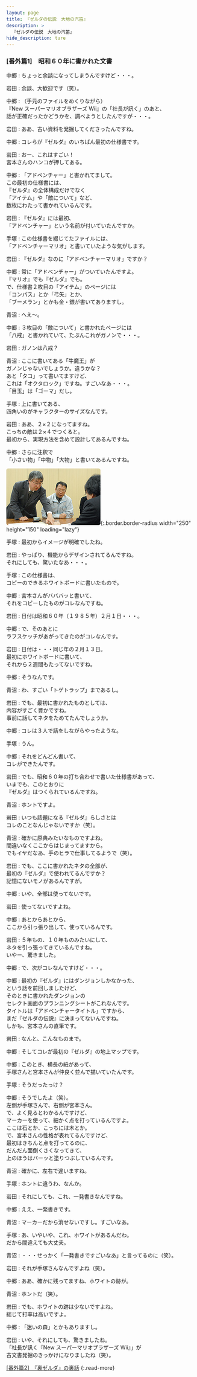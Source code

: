 ```yaml
---
layout: page
title: 『ゼルダの伝説　大地の汽笛』
description: >
  『ゼルダの伝説　大地の汽笛』
hide_description: ture
---
```


### [番外篇1]　昭和６０年に書かれた文書

中郷
: ちょっと余談になってしまうんですけど・・・。

岩田
: 余談、大歓迎です（笑）。

中郷
: （手元のファイルをめくりながら）<br>『New スーパーマリオブラザーズ Wii』の「社長が訊く」のあと、<br>話が正確だったかどうかを、調べようとしたんですが・・・。

岩田
: ああ、古い資料を発掘してくださったんですね。

中郷
: コレらが『ゼルダ』のいちばん最初の仕様書です。

岩田
: おー、これはすごい！<br>宮本さんのハンコが押してある。

中郷
: 「アドベンチャー」と書かれてまして。<br>この最初の仕様書には、<br>『ゼルダ』の全体構成だけでなく<br>「アイテム」や「敵について」など、<br>数枚にわたって書かれているんです。

岩田
: 『ゼルダ』には最初、<br>「アドベンチャー」という名前が付いていたんですか。

手塚
: この仕様書を綴じてたファイルには、<br>「アドベンチャーマリオ」と書いていたような気がします。

岩田
: 『ゼルダ』なのに「アドベンチャーマリオ」ですか？　

中郷
: 常に「アドベンチャー」がついていたんですよ。<br>『マリオ』でも『ゼルダ』でも。<br>で、仕様書２枚目の「アイテム」のページには<br>「コンパス」とか「弓矢」とか、<br>「ブーメラン」とかも金・銀が書いてありますし。

青沼
: へえ〜。

中郷
: ３枚目の「敵について」と書かれたページには<br>「八戒」と書かれていて、たぶんこれがガノンで・・・。

岩田
: ガノンは八戒？

青沼
: ここに書いてある「牛魔王」が<br>ガノンじゃないでしょうか。違うかな？　<br>あと「タコ」って書いてますけど、<br>これは「オクタロック」ですね。すごいなあ・・・。<br>「目玉」は「ゴーマ」だし。

手塚
: 上に書いてある、<br>四角いのがキャラクターのサイズなんです。

岩田
: ああ、２×２になってますね。<br>こっちの敵は２×４でつくると。<br>最初から、実現方法を含めて設計してあるんですね。

中郷
: さらに注釈で<br>「小さい物」「中物」「大物」と書いてあるんですね。

![](/others/interviews/jp/nds/bkij/vol2/img/photo12.jpg){:.border.border-radius width="250" height="150" loading="lazy"}

手塚
: 最初からイメージが明確でしたね。

岩田
: やっぱり、機能からデザインされてるんですね。<br>それにしても、驚いたなあ・・・。

手塚
: この仕様書は、<br>コピーのできるホワイトボードに書いたもので。

中郷
: 宮本さんがバババッと書いて、<br>それをコピーしたものがコレなんですね。

岩田
: 日付は昭和６０年（１９８５年）２月１日・・・。

中郷
: で、そのあとに<br>ラフスケッチがあがってきたのがコレなんです。

岩田
: 日付は・・・同じ年の２月１３日。<br>最初にホワイトボードに書いて、<br>それから２週間もたってないですね。

中郷
: そうなんです。

青沼
: わ、すごい「トゲトラップ」まであるし。

岩田
: でも、最初に書かれたものとしては、<br>内容がすごく豊かですね。<br>事前に話してネタをためてたんでしょうか。

中郷
: コレは３人で話をしながらやったような。

手塚
: うん。

中郷
: それをどんどん書いて、<br>コレができたんです。

岩田
: でも、昭和６０年の打ち合わせで書いた仕様書があって、<br>いまでも、このとおりに<br>『ゼルダ』はつくられているんですね。

青沼
: ホントですよ。

岩田
: いつも話題になる『ゼルダ』らしさとは<br>コレのことなんじゃないですか（笑）。

青沼
: 確かに原典みたいなものですよね。<br>間違いなくここからはじまってますから。<br>でもイヤだなあ、手のヒラで仕事してるようで（笑）。

岩田
: でも、ここに書かれたネタの全部が、<br>最初の『ゼルダ』で使われてるんですか？<br>記憶にないモノがあるんですが。

中郷
: いや、全部は使ってないです。

岩田
: 使ってないですよね。

中郷
: あとからあとから、<br>ここから引っ張り出して、使っているんです。

岩田
: ５年もの、１０年ものみたいにして、<br>ネタを引っ張ってきているんですね。<br>いやー、驚きました。

中郷
: で、次がコレなんですけど・・・。

中郷
: 最初の『ゼルダ』にはダンジョンしかなかった、<br>という話を前回しましたけど、<br>そのときに書かれたダンジョンの<br>セレクト画面のプランニングシートがこれなんです。<br>タイトルは「アドベンチャータイトル」ですから、<br>まだ『ゼルダの伝説』に決まってないんですね。<br>しかも、宮本さんの直筆です。

岩田
: なんと、こんなものまで。

中郷
: そしてコレが最初の『ゼルダ』の地上マップです。

中郷
: このとき、横長の紙があって、<br>手塚さんと宮本さんが仲良く並んで描いていたんです。

手塚
: そうだったっけ？

中郷
: そうでしたよ（笑）。<br>左側が手塚さんで、右側が宮本さん。<br>で、よく見るとわかるんですけど、<br>マーカーを使って、細かく点を打っているんですよ。<br>ここは石とか、こっちには木とか。<br>で、宮本さんの性格が表れてるんですけど、<br>最初はきちんと点を打ってるのに、<br>だんだん面倒くさくなってきて、<br>上のほうはバーッと塗りつぶしているんです。

青沼
: 確かに、左右で違いますね。

手塚
: ホントに違うわ、なんか。

岩田
: それにしても、これ、一発書きなんですね。

中郷
: ええ、一発書きです。

青沼
: マーカーだから消せないですし。すごいなあ。

手塚
: あ、いやいや、これ、ホワイトがあるんだわ。<br>だから間違えても大丈夫。

青沼
: ・・・せっかく「一発書きですごいなあ」と言ってるのに（笑）。

岩田
: それが手塚さんなんですよね（笑）。

中郷
: ああ、確かに残ってますね、ホワイトの跡が。

青沼
: ホントだ（笑）。

岩田
: でも、ホワイトの跡は少ないですよね。<br>総じて打率は高いですよ。

中郷
: 「迷いの森」とかもありますし。

岩田
: いや、それにしても、驚きましたね。<br>「社長が訊く『New スーパーマリオブラザーズ Wii』」が<br>古文書発掘のきっかけになりましたね（笑）。

[[番外篇2]　『裏ゼルダ』の裏話](6.md)
{:.read-more}

